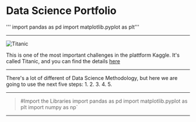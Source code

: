 # Data Science Portfolio



''' import pandas as pd
 import matplotlib.pyplot as plt'''

---

![Titanic](https://c.files.bbci.co.uk/16D1/production/_100814850_gettyimages-877330410.jpg)

This is one of the most important challenges in the plattform Kaggle. It's called Titanic, and you can find the details [here](https://www.kaggle.com/c/titanic)

---

There's a lot of different of Data Science Methodology, but here we are going to use the next five steps:
1. 
2.
3.
4.
5.

---

> #Import the Libraries
> import pandas as pd
> import matplotlib.pyplot as plt
> import numpy as np`
>
---
